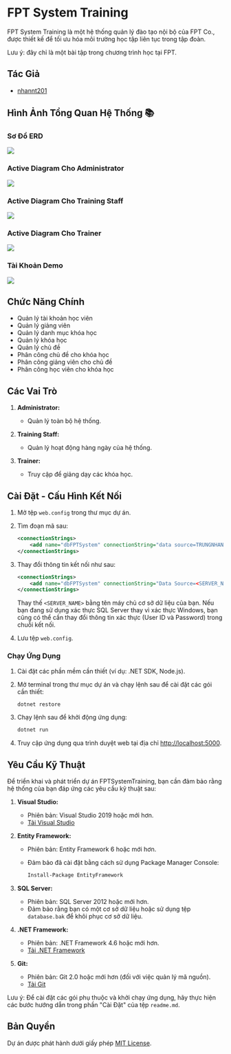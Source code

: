 # FPT System Training

FPT System Training là một hệ thống quản lý đào tạo nội bộ của FPT Co., được thiết kế để tối ưu hóa môi trường học tập liên tục trong tập đoàn.

Lưu ý: đây chỉ là một bài tập trong chương trình học tại FPT.

## Tác Giả
- [nhannt201](https://github.com/nhannt201)

## Hình Ảnh Tổng Quan Hệ Thống 📚

### Sơ Đồ ERD
![](https://raw.githubusercontent.com/nhannt201/FPTSystemTraining/main/Images/ERD.png)

### Active Diagram Cho Administrator
![](https://raw.githubusercontent.com/nhannt201/FPTSystemTraining/main/Images/AD_Admin.png)

### Active Diagram Cho Training Staff
![](https://raw.githubusercontent.com/nhannt201/FPTSystemTraining/main/Images/AD_TS.png)

### Active Diagram Cho Trainer
![](https://raw.githubusercontent.com/nhannt201/FPTSystemTraining/main/Images/AD_T.png)

### Tài Khoản Demo
![](https://raw.githubusercontent.com/nhannt201/FPTSystemTraining/main/Images/Login_demo.png)

## Chức Năng Chính
- Quản lý tài khoản học viên
- Quản lý giảng viên
- Quản lý danh mục khóa học
- Quản lý khóa học
- Quản lý chủ đề
- Phân công chủ đề cho khóa học
- Phân công giảng viên cho chủ đề
- Phân công học viên cho khóa học

## Các Vai Trò
1. **Administrator:**
   - Quản lý toàn bộ hệ thống.
   
2. **Training Staff:**
   - Quản lý hoạt động hàng ngày của hệ thống.

3. **Trainer:**
   - Truy cập để giảng dạy các khóa học.

## Cài Đặt - Cấu Hình Kết Nối

1. Mở tệp `web.config` trong thư mục dự án.
2. Tìm đoạn mã sau:

    ```xml
    <connectionStrings>
        <add name="dbFPTSystem" connectionString="data source=TRUNGNHAN;initial catalog=FPTSystem;integrated security=True;MultipleActiveResultSets=True;App=EntityFramework" providerName="System.Data.SqlClient" />
    </connectionStrings>
    ```

3. Thay đổi thông tin kết nối như sau:

    ```xml
    <connectionStrings>
        <add name="dbFPTSystem" connectionString="Data Source=<SERVER_NAME>;Initial Catalog=FPTSystem;Integrated Security=True;MultipleActiveResultSets=True;App=EntityFramework" providerName="System.Data.SqlClient" />
    </connectionStrings>
    ```

    Thay thế `<SERVER_NAME>` bằng tên máy chủ cơ sở dữ liệu của bạn. Nếu bạn đang sử dụng xác thực SQL Server thay vì xác thực Windows, bạn cũng có thể cần thay đổi thông tin xác thực (User ID và Password) trong chuỗi kết nối.

4. Lưu tệp `web.config`.

### Chạy Ứng Dụng
1. Cài đặt các phần mềm cần thiết (ví dụ: .NET SDK, Node.js).
2. Mở terminal trong thư mục dự án và chạy lệnh sau để cài đặt các gói cần thiết:

    ```bash
    dotnet restore
    ```

3. Chạy lệnh sau để khởi động ứng dụng:

    ```bash
    dotnet run
    ```

4. Truy cập ứng dụng qua trình duyệt web tại địa chỉ [http://localhost:5000](http://localhost:5000).



## Yêu Cầu Kỹ Thuật

Để triển khai và phát triển dự án FPTSystemTraining, bạn cần đảm bảo rằng hệ thống của bạn đáp ứng các yêu cầu kỹ thuật sau:

1. **Visual Studio:**
   - Phiên bản: Visual Studio 2019 hoặc mới hơn.
   - [Tải Visual Studio](https://visualstudio.microsoft.com/)

2. **Entity Framework:**
   - Phiên bản: Entity Framework 6 hoặc mới hơn.
   - Đảm bảo đã cài đặt bằng cách sử dụng Package Manager Console:

     ```bash
     Install-Package EntityFramework
     ```

3. **SQL Server:**
   - Phiên bản: SQL Server 2012 hoặc mới hơn.
   - Đảm bảo rằng bạn có một cơ sở dữ liệu hoặc sử dụng tệp `database.bak` để khôi phục cơ sở dữ liệu.

4. **.NET Framework:**
   - Phiên bản: .NET Framework 4.6 hoặc mới hơn.
   - [Tải .NET Framework](https://dotnet.microsoft.com/download/dotnet-framework)

5. **Git:**
   - Phiên bản: Git 2.0 hoặc mới hơn (đối với việc quản lý mã nguồn).
   - [Tải Git](https://git-scm.com/)

Lưu ý: Để cài đặt các gói phụ thuộc và khởi chạy ứng dụng, hãy thực hiện các bước hướng dẫn trong phần "Cài Đặt" của tệp `readme.md`.


## Bản Quyền

Dự án được phát hành dưới giấy phép [MIT License](LICENSE).

